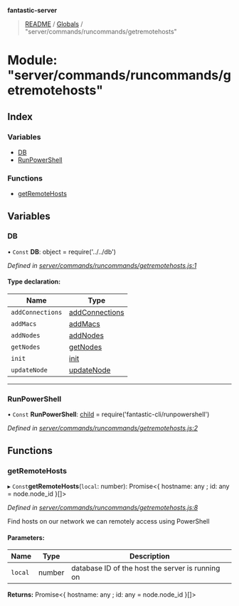 **fantastic-server**

> [README](../README.md) / [Globals](../globals.md) / "server/commands/runcommands/getremotehosts"

# Module: "server/commands/runcommands/getremotehosts"

## Index

### Variables

* [DB](_server_commands_runcommands_getremotehosts_.md#db)
* [RunPowerShell](_server_commands_runcommands_getremotehosts_.md#runpowershell)

### Functions

* [getRemoteHosts](_server_commands_runcommands_getremotehosts_.md#getremotehosts)

## Variables

### DB

• `Const` **DB**: object = require('../../db')

*Defined in [server/commands/runcommands/getremotehosts.js:1](https://github.com/besimorhino/project-fantastic/blob/af5d0de/server/commands/runcommands/getremotehosts.js#L1)*

#### Type declaration:

Name | Type |
------ | ------ |
`addConnections` | [addConnections](_server_db_addconnections_index_.md#addconnections) |
`addMacs` | [addMacs](_server_db_addmacs_.md#addmacs) |
`addNodes` | [addNodes](_server_db_addnodes_index_.md#addnodes) |
`getNodes` | [getNodes](_server_db_getnodes_index_.md#getnodes) |
`init` | [init](_server_db_index_.md#init) |
`updateNode` | [updateNode](_server_db_updatenode_.md#updatenode) |

___

### RunPowerShell

• `Const` **RunPowerShell**: [child](_packages_fantastic_cli_runpowershell_.md#child) = require('fantastic-cli/runpowershell')

*Defined in [server/commands/runcommands/getremotehosts.js:2](https://github.com/besimorhino/project-fantastic/blob/af5d0de/server/commands/runcommands/getremotehosts.js#L2)*

## Functions

### getRemoteHosts

▸ `Const`**getRemoteHosts**(`local`: number): Promise\<{ hostname: any ; id: any = node.node\_id }[]>

*Defined in [server/commands/runcommands/getremotehosts.js:8](https://github.com/besimorhino/project-fantastic/blob/af5d0de/server/commands/runcommands/getremotehosts.js#L8)*

Find hosts on our network we can remotely access using PowerShell

#### Parameters:

Name | Type | Description |
------ | ------ | ------ |
`local` | number | database ID of the host the server is running on  |

**Returns:** Promise\<{ hostname: any ; id: any = node.node\_id }[]>

